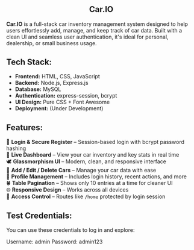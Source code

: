 # <h2 align="center"> Car.IO</h2>

**Car.IO** is a full-stack car inventory management system designed to help users effortlessly add, manage, and keep track of car data. Built with a clean UI and seamless user authentication, it's ideal for personal, dealership, or small business usage.

## Tech Stack:

- **Frontend:** HTML, CSS, JavaScript  
- **Backend:** Node.js, Express.js  
- **Database:** MySQL  
- **Authentication:** express-session, bcrypt  
- **UI Design:** Pure CSS + Font Awesome  
- **Deployment:** (Under Development)

## Features:

 👾 **Login & Secure Register** – Session-based login with bcrypt password hashing  
 🌳 **Live Dashboard** – View your car inventory and key stats in real time  
 🕊️ **Glassmorphism UI** – Modern, clean, and responsive interface  
 🫧 **Add / Edit / Delete Cars** – Manage your car data with ease  
 🎨 **Profile Management** – Includes login history, recent actions, and more  
 🍀 **Table Pagination** – Shows only 10 entries at a time for cleaner UI  
 🌐 **Responsive Design** – Works across all devices  
 🍄 **Access Control** – Routes like `/home` protected by login session

## Test Credentials:

You can use these credentials to log in and explore:

Username: admin
Password: admin123

